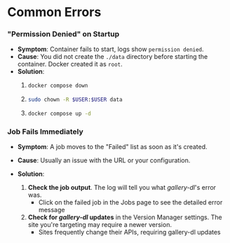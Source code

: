 # Common Errors

### "Permission Denied" on Startup

- **Symptom**: Container fails to start, logs show `permission denied`.
- **Cause**: You did not create the `./data` directory before starting the
  container. Docker created it as `root`.
- **Solution**:
  1.  ```bash
      docker compose down
      ```
  2.  ```bash
      sudo chown -R $USER:$USER data
      ```
  3.  ```bash
      docker compose up -d
      ```

### Job Fails Immediately

- **Symptom**: A job moves to the "Failed" list as soon as it's created.
- **Cause**: Usually an issue with the URL or your configuration.
- **Solution**:

  1.  **Check the job output**. The log will tell you what _gallery-dl_'s error
      was.
      - Click on the failed job in the Jobs page to see the detailed error
        message
  2.  **Check for _gallery-dl_ updates** in the Version Manager settings. The
      site you're targeting may require a newer version.
      - Sites frequently change their APIs, requiring gallery-dl updates
